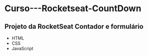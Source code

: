 # Curso---Rocketseat-CountDown
## Projeto da RocketSeat Contador e formulário 
- HTML
- CSS
- JavaScript


